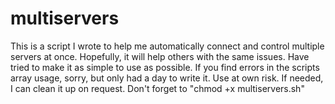 # multiservers

This is a script I wrote to help me automatically connect and control multiple servers at once. 
Hopefully, it will help others with the same issues.
Have tried to make it as simple to use as possible. If you find errors in the scripts array usage, sorry, but only had a day to write it.
Use at own risk. If needed, I can clean it up on request.
Don't forget to "chmod +x multiservers.sh"
